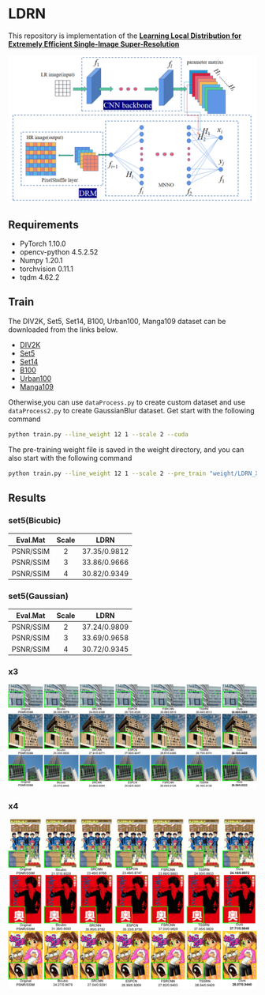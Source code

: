# LDRN

This repository is implementation of the [ **Learning Local Distribution for Extremely Efficient Single-Image Super-Resolution** ]()

![image-20220421205419523](./img/Model1.png)

## Requirements

- PyTorch 1.10.0
- opencv-python 4.5.2.52
- Numpy 1.20.1
- torchvision 0.11.1
- tqdm 4.62.2

## Train

The DIV2K, Set5, Set14, B100, Urban100, Manga109 dataset can be downloaded from the links below.

- [DIV2K](http://www.vision.ee.ethz.ch/%7Etimofter/publications/Agustsson-CVPRW-2017.pdf)
- [Set5](https://www.kaggle.com/datasets/msahebi/super-resolution)
- [Set14](https://www.kaggle.com/datasets/msahebi/super-resolution)
- [B100](https://www.kaggle.com/datasets/msahebi/super-resolution)
- [Urban100](https://www.kaggle.com/datasets/msahebi/super-resolution)
- [Manga109](https://www.kaggle.com/datasets/msahebi/super-resolution)

Otherwise,you can use `dataProcess.py`  to create custom dataset and use `dataProcess2.py`  to create GaussianBlur  dataset.  Get start with the following command

```bash
python train.py --line_weight 12 1 --scale 2 --cuda
```

The pre-training weight file is saved in the weight directory, and you can also start with the following command

```bash
python train.py --line_weight 12 1 --scale 2 --pre_train "weight/LDRN_X2_bestpsnr_37.35.pth" --cuda
```

## Results

### set5(Bicubic)

| Eval.Mat  | Scale |     LDRN     |
| :-------: | :---: | :----------: |
| PSNR/SSIM |   2   | 37.35/0.9812 |
| PSNR/SSIM |   3   | 33.86/0.9666 |
| PSNR/SSIM |   4   | 30.82/0.9349 |

### set5(Gaussian)

| Eval.Mat  | Scale |     LDRN     |
| :-------: | :---: | :----------: |
| PSNR/SSIM |   2   | 37.24/0.9809 |
| PSNR/SSIM |   3   | 33.69/0.9658 |
| PSNR/SSIM |   4   | 30.72/0.9345 |

### x3

![image-20220422215211392](./img/x3.jpg)

### x4

![image-20220422215238259](./img/x4.jpg)

